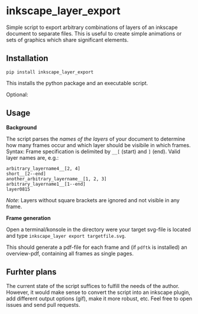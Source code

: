 # inkscape_layer_export

Simple script to export arbitrary combinations of layers of an inkscape document
to separate files. This is useful to create simple animations or sets of graphics
which share significant elements.

## Installation

`pip install inkscape_layer_export`

This installs the python package and an executable script.

Optional:

## Usage
**Background**

The script parses the *names of the layers* of your document to determine
how many frames occur and which layer should be visibile in which frames.
Syntax: Frame specification is delimited by `__[` (start) and  `]` (end).
Valid layer names are, e.g.:

    arbitrary_layername4__[2, 4]
    short__[2--end]
    another_arbitrary_layername__[1, 2, 3]
    arbitrary_layername1__[1--end]
    layer0815

*Note*: Layers without square brackets are ignored and not visible in any frame.

**Frame generation**

Open a terminal/konsole in the directory were your target svg-file is located
and type `inkscape_layer export targetfile.svg`.

This should generate a pdf-file for each frame and (if `pdftk` is installed)
an overview-pdf, containing all frames as single pages.


## Furhter plans

The current state of the script suffices to fulfill the needs of the author.
However, it would make sense to convert the script into an inkscape plugin,
add different output options (gif), make it more robust, etc.
Feel free to open issues and send pull requests.
